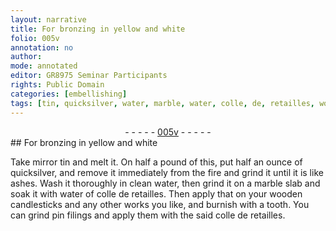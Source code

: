 ```yaml
---
layout: narrative
title: For bronzing in yellow and white
folio: 005v
annotation: no
author:
mode: annotated
editor: GR8975 Seminar Participants
rights: Public Domain
categories: [embellishing]
tags: [tin, quicksilver, water, marble, water, colle, de, retailles, wood, pin, filings, colle, de, retailles]
---
```


 <div class="folio" align="center">- - - - - <a href="http://gallica.bnf.fr/ark:/12148/btv1b10500001g/f16.image" target="_blank">005v</a> - - - - - </div> 
## For bronzing in yellow and white

 
 <span class="activity"></span> Take <span class="material_format">mirror <span class="material">tin</span></span> and melt it. On <span class="unit">half a pound</span> of this, put <span class="unit">half an ounce</span> of <span class="material">quicksilver</span>, and remove it immediately from the <span class="tool">fire</span> and grind it until it is <span class="unit">like ashes</span>. Wash it thoroughly in <span class="material_format">clean <span class="material">water</span></span>, then grind it on a <span class="tool"><span class="material_format"><span class="material">marble</span> slab</span></span> and soak it with <span class="material">water</span> of <span class="material"><span class="foreign">colle de retailles</span></span>. Then apply that on your <span class="material">wood</span>en candlesticks and any other works you like, and burnish with a <span class="tool">tooth</span>. You can grind <span class="material">pin filings</span> and apply them with the said <span class="material"><span class="foreign">colle de retailles</span></span>. 
 